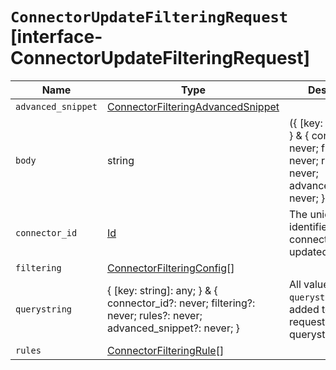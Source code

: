 # `ConnectorUpdateFilteringRequest` [interface-ConnectorUpdateFilteringRequest]

| Name | Type | Description |
| - | - | - |
| `advanced_snippet` | [ConnectorFilteringAdvancedSnippet](./ConnectorFilteringAdvancedSnippet.md) | &nbsp; |
| `body` | string | ({ [key: string]: any; } & { connector_id?: never; filtering?: never; rules?: never; advanced_snippet?: never; }) | All values in `body` will be added to the request body. |
| `connector_id` | [Id](./Id.md) | The unique identifier of the connector to be updated |
| `filtering` | [ConnectorFilteringConfig](./ConnectorFilteringConfig.md)[] | &nbsp; |
| `querystring` | { [key: string]: any; } & { connector_id?: never; filtering?: never; rules?: never; advanced_snippet?: never; } | All values in `querystring` will be added to the request querystring. |
| `rules` | [ConnectorFilteringRule](./ConnectorFilteringRule.md)[] | &nbsp; |
